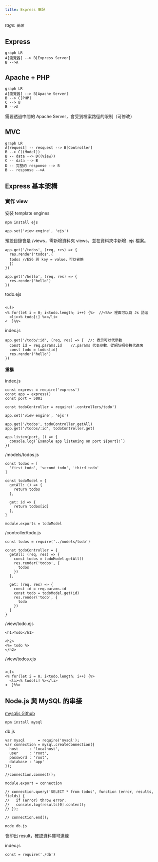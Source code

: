 ```yaml
---
title: Express 筆記
---
```

###### tags: `後端`

## Express
```mermaid
graph LR
A[瀏覽器] --> B[Express Server]
B -->A
```
## Apache + PHP
```mermaid
graph LR
A[瀏覽器] --> B[Apache Server]
B --> C[PHP]
C --> B
B -->A
```
需要透過中間的 Apache Server，會受到檔案路徑的限制（可修改）

## MVC
```mermaid
graph LR
A[request] -- resquest --> B[Controller]
B --> C((Model)) 
B -- data --> D((View))
C -- data --> B
D -- 完整的 response --> B
B -- response -->A
```
## Express 基本架構
### 實作 view
安裝 template engines
```
npm install ejs
```

```javascript=
app.set('view engine', 'ejs')
```
預設目錄會是 /views，需新增資料夾 views，並在資料夾中新增 .ejs 檔案。

```javascript=
app.get('/todos', (req, res) => {
  res.render('todos',{
  todos //ES6 若 key = value，可以省略
  })
})

app.get('/hello', (req, res) => {
  res.render('hello')
})
```

todo.ejs
```ejs=

<ul>
<% for(let i = 0; i<todo.length; i++) {%>  //<%%> 裡面可以寫 Js 語法
  <li><% todo[i] %></li>
<  }%%>

```
index.js
```javascript=
app.get('/todo/:id', (req, res) => {  //: 表示可以代參數
  const id = req.params.id    //.params 代表參數，從網址把參數代進來
  const todo = todos[id]
  res.render('hello')
})
```

#### 重構
index.js
```javascript=
const express = require('express')
const app = express()
const port = 5001

const todoController = require('.controllers/todo')

app.set('view engine', 'ejs')

app.get('/todos', todoController.getAll)
app.get('/todos/:id', todoController.get)

app.listen(port, () => {
  console.log(`Example app listening on port ${port}!`)
})
```


/models/todos.js
```javascript=
const todos = [
  'first todo', 'second todo', 'third todo'
]

const todoModel = {
  getAll: () => {
    return todos
  }, 
  
  get: id => {
    return todos[id]
  },
}

module.exports = todoModel
```

/controller/todo.js

```javascript=
const todos = require('../models/todo')

const todoController = {
  getAll: (req, res) => {
    const todos = todoModel.getAll()
    res.render('todos', {
      todos
    })
  },
  
  get: (req, res) => {
    const id = req.params.id
    const todo = todoModel.get(id)
    res.render('todo', {
      todo
    })
  }
}
```

/view/todo.ejs
```htmlmixed=
<h1>Todo</h1>

<h2>
<%= todo %>
</h2>
```

/view/todos.ejs
```htmlmixed=

<ul>
<% for(let i = 0; i<todo.length; i++) {%>
  <li><% todo[i] %></li>
<  }%%>

```

## Node.js 與 MySQL 的串接
[mysqljs Github](https://github.com/mysqljs/mysql)
```
npm install mysql
```
db.js
```javascript=
var mysql      = require('mysql');
var connection = mysql.createConnection({
  host     : 'localhost',
  user     : 'root',
  password : 'root',
  database : 'app'
});

//connection.connect();

module.export = connection

// connection.query('SELECT * from todos', function (error, results, fields) {
//   if (error) throw error;
//   console.log(results[0].content);
// });

// connection.end();

```

```
node db.js
```
會印出 result，確認資料庫可連線

index.js
```javascript=
const = require('./db')
```

